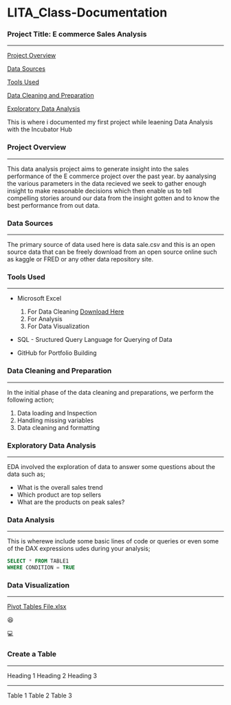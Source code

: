 # LITA_Class-Documentation

### Project Title: E commerce Sales Analysis
---

[Project Overview](#project-overview)

[Data Sources](#data-sources)

[Tools Used](#tool-used)

[Data Cleaning and Preparation](#data-cleaning-and-preparation)

[Exploratory Data Analysis](#exploratory-data-analysis)

This is where i documented my first project while leaening Data Analysis with the Incubator Hub


### Project Overview
---
This data analysis project aims to generate insight into the sales performance of the E commerce 
project over the past year. by aanalysing the various parameters in the data recieved we seek to 
gather enough insight to make reasonable decisions which then enable us to tell compelling stories 
around our data from the insight gotten and to know the best performance from out data.


### Data Sources
---
The primary source of data used here is data sale.csv and this is an open source data 
that can be freely download from an open source online such as kaggle or FRED or any other data repository site.

### Tools Used
---
- Microsoft Excel 
    1. For Data Cleaning [Download Here](https://www.microft.com)
    2. For Analysis
    3. For Data Visualization

- SQL - Sructured Query Language for Querying of Data
- GitHub for Portfolio Building

### Data Cleaning and Preparation
---
In the initial phase of the data cleaning and preparations, we perform the following action;
1. Data loading and Inspection
2. Handling missing variables
3. Data cleaning and formatting

### Exploratory Data Analysis
---
EDA involved the exploration of data to answer some questions about the data such as;
- What is the overall sales trend
- Which product are top sellers
- What are the products on peak sales?

### Data Analysis
---
This is wherewe include some basic lines of code or queries or even some of the DAX
expressions udes during your analysis;

```SQL
SELECT * FROM TABLE1
WHERE CONDITION = TRUE
```

### Data Visualization
---
[Pivot Tables File.xlsx](https://github.com/user-attachments/files/17250926/Pivot.Tables.File.xlsx)


😆

💻

### Create a Table
---
Heading 1   Heading 2   Heading 3
---------   ---------   ---------
Table 1   Table 2   Table 3

